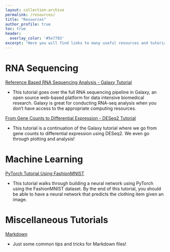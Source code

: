 ```yaml
---
layout: collection-archive
permalink: /resources/
title: "Resources"
author_profile: true
toc: true
header:
  overlay_color: '#5e7783'
excerpt: "Here you will find links to many useful resources and tutorials I have developed! Many of these resources are developed from my own notes and journey through the learning process."
---
```


# RNA Sequencing

[Reference Based RNA Sequencing Analysis - Galaxy Tutorial](/posts/2020/05/deseq2-tutorial)
- This tutorial goes over the full RNA sequencing pipeline in Galaxy, an open source 
web-based platform for data intensive biomedical research. Galaxy is great for 
conducting RNA-seq analysis when you don’t have access to the appropriate computing resources.

[From Gene Counts to Differential Expression - DESeq2 Tutorial](/posts/2020/05/deseq2-tutorial)
- This tutorial is a continuation of the Galaxy tutorial where we go from gene counts to 
differential expression using DESeq2. We even go through plotting and analysis!

# Machine Learning

[PyTorch Tutorial Using FashionMNIST](/fashion-mnist/PytorchFashionMNIST.html)
- This tutorial walks through building a neural network using PyTorch using the FashionMNIST dataset. By the end of this tutorial, you should be able to have a neural network that predicts the clothing item given an image. 

# Miscellaneous Tutorials

[Markdown](/posts/2023/05/markdown)
- Just some common tips and tricks for Markdown files!